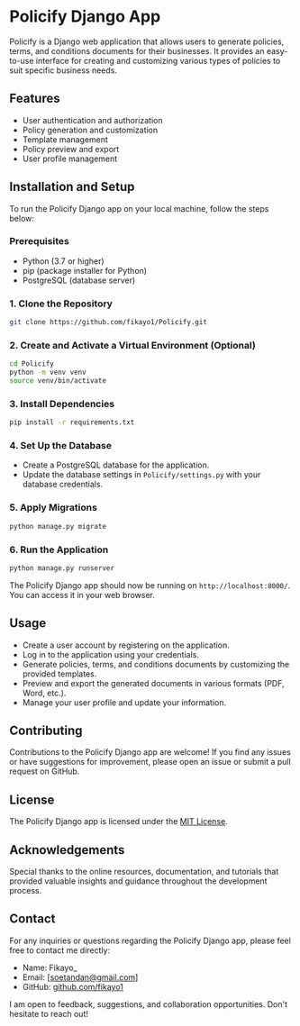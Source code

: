 # Policify Django App

Policify is a Django web application that allows users to generate policies, terms, and conditions documents for their businesses. It provides an easy-to-use interface for creating and customizing various types of policies to suit specific business needs.

## Features

- User authentication and authorization
- Policy generation and customization
- Template management
- Policy preview and export
- User profile management

## Installation and Setup

To run the Policify Django app on your local machine, follow the steps below:

### Prerequisites

- Python (3.7 or higher)
- pip (package installer for Python)
- PostgreSQL (database server)

### 1. Clone the Repository

```bash
git clone https://github.com/fikayo1/Policify.git
```

### 2. Create and Activate a Virtual Environment (Optional)

```bash
cd Policify
python -m venv venv
source venv/bin/activate
```

### 3. Install Dependencies

```bash
pip install -r requirements.txt
```

### 4. Set Up the Database

- Create a PostgreSQL database for the application.
- Update the database settings in `Policify/settings.py` with your database credentials.

### 5. Apply Migrations

```bash
python manage.py migrate
```

### 6. Run the Application

```bash
python manage.py runserver
```

The Policify Django app should now be running on `http://localhost:8000/`. You can access it in your web browser.

## Usage

- Create a user account by registering on the application.
- Log in to the application using your credentials.
- Generate policies, terms, and conditions documents by customizing the provided templates.
- Preview and export the generated documents in various formats (PDF, Word, etc.).
- Manage your user profile and update your information.

## Contributing

Contributions to the Policify Django app are welcome! If you find any issues or have suggestions for improvement, please open an issue or submit a pull request on GitHub.

## License

The Policify Django app is licensed under the [MIT License](LICENSE).

## Acknowledgements

Special thanks to the online resources, documentation, and tutorials that provided valuable insights and guidance throughout the development process.

## Contact

For any inquiries or questions regarding the Policify Django app, please feel free to contact me directly:

- Name: Fikayo_
- Email: [soetandan@gmail.com]
- GitHub: [github.com/fikayo1](https://github.com/fikayo1)

I am open to feedback, suggestions, and collaboration opportunities. Don't hesitate to reach out!